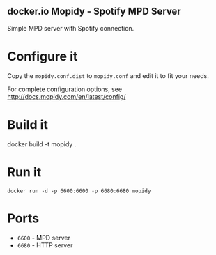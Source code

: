docker.io Mopidy - Spotify MPD Server
-------------------------------------

Simple MPD server with Spotify connection. 


Configure it
============

Copy the `mopidy.conf.dist` to `mopidy.conf` and edit it to fit your needs.

For complete configuration options, see http://docs.mopidy.com/en/latest/config/


Build it
========

docker build -t mopidy .


Run it
======

`docker run -d -p 6600:6600 -p 6680:6680 mopidy`


Ports
=====

* `6600` - MPD server
* `6680` - HTTP server
